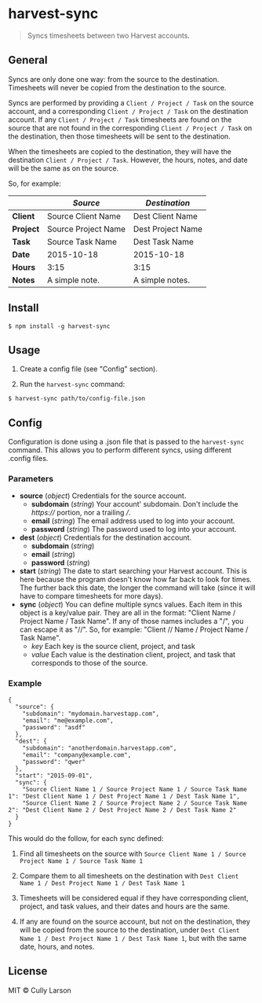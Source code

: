# harvest-sync

> Syncs timesheets between two Harvest accounts.

## General

Syncs are only done one way: from the source to the destination.
Timesheets will never be copied from the destination to the source.

Syncs are performed by providing a `Client / Project / Task` on the
source account, and a corresponding `Client / Project / Task` on
the destination account.  If any `Client / Project / Task`
timesheets are found on the source that are not found in the
corresponding `Client / Project / Task` on the destination, then
those timesheets will be sent to the destination.

When the timesheets are copied to the destination, they will have
the destination `Client / Project / Task`.  However, the hours,
notes, and date will be the same as on the source.

So, for example:

|              | *Source*             | *Destination*     |
| ------------ | -------------------- | ----------------- |
| **Client**   | Source Client Name   | Dest Client Name  |
| **Project**  | Source Project Name  | Dest Project Name |
| **Task**     | Source Task Name     | Dest Task Name    |
| **Date**     | 2015-10-18           | 2015-10-18        |
| **Hours**    | 3:15                 | 3:15              |
| **Notes**    | A simple note.       | A simple notes.   |


## Install

```
$ npm install -g harvest-sync
```

## Usage

1. Create a config file (see "Config" section).

1. Run the `harvest-sync` command:

```
$ harvest-sync path/to/config-file.json
```

## Config

Configuration is done using a .json file that is passed to the `harvest-sync` command.
This allows you to perform different syncs, using different .config files.

### Parameters

* __source__ (_object_) Credentials for the source account.
    * __subdomain__ (_string_) Your account' subdomain. Don't include the _https://_ portion, nor a trailing _/_.
    * __email__ (_string_) The email address used to log into your account.
    * __password__ (_string_) The password used to log into your account.
* __dest__ (_object_) Credentials for the destination account.
    * __subdomain__ (_string_)
    * __email__ (_string_)
    * __password__ (_string_)
* __start__ (_string_) The date to start searching your Harvest account.  This is here because the program
doesn't know how far back to look for times.  The further back this date, the longer the command will take
(since it will have to compare timesheets for more days).
* __sync__ (_object_) You can define multiple syncs values.  Each item in this object is a key/value pair.
They are all in the format: "Client Name / Project Name / Task Name".  If any of those names includes a "/",
you can escape it as "//". So, for example: "Client // Name / Project Name / Task Name".
    * _key_ Each key is the source client, project, and task
    * _value_ Each value is the destination client, project, and task that corresponds to those of the source.

### Example

```
{
  "source": {
    "subdomain": "mydomain.harvestapp.com",
    "email": "me@example.com",
    "password": "asdf"
  },
  "dest": {
    "subdomain": "anotherdomain.harvestapp.com",
    "email": "company@example.com",
    "password": "qwer"
  },
  "start": "2015-09-01",
  "sync": {
    "Source Client Name 1 / Source Project Name 1 / Source Task Name 1": "Dest Client Name 1 / Dest Project Name 1 / Dest Task Name 1",
    "Source Client Name 2 / Source Project Name 2 / Source Task Name 2": "Dest Client Name 2 / Dest Project Name 2 / Dest Task Name 2"
  }
}
```

This would do the follow, for each sync defined:

1. Find all timesheets on the source with `Source Client Name 1 / Source Project Name 1
/ Source Task Name 1`

1. Compare them to all timesheets on the destination with `Dest Client Name 1 /
Dest Project Name 1 / Dest Task Name 1`

1. Timesheets will be considered equal if they have corresponding client, project, and
task values, and their dates and hours are the same.

1. If any are found on the source account, but not on the destination, they will be
copied from the source to the destination, under `Dest Client Name 1 / Dest Project
Name 1 / Dest Task Name 1`, but with the same date, hours, and notes.


## License

MIT © Cully Larson